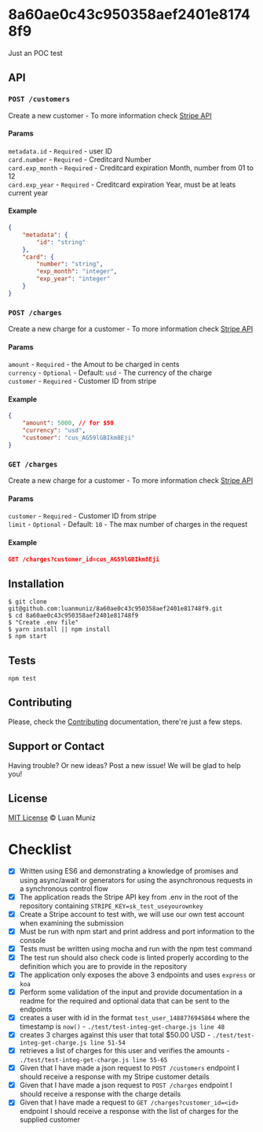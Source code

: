 8a60ae0c43c950358aef2401e81748f9
=========
Just an POC test

## API

### `POST /customers`
Create a new customer - To more information check [Stripe API](https://stripe.com/docs/api/node#create_customer)

#### Params

`metadata.id` - `Required` - user ID<br>
`card.number` - `Required` - Creditcard Number<br>
`card.exp_month` - `Required` - Creditcard expiration Month, number from 01 to 12<br>
`card.exp_year` - `Required` - Creditcard expiration Year, must be at leats current year

#### Example
```json
{
	"metadata": {
		"id": "string"
	},
	"card": {
		"number": "string",
		"exp_month": "integer",
		"exp_year": "integer"
	}
}
```

### `POST /charges`
Create a new charge for a customer - To more information check [Stripe API](https://stripe.com/docs/api/node#create_charge)

#### Params

`amount` - `Required` - the Amout to be charged in cents<br>
`currency` - `Optional` - Default: `usd` - The currency of the charge<br>
`customer` - `Required` - Customer ID from stripe

#### Example
```json
{
	"amount": 5000, // for $50
	"currency": "usd",
	"customer": "cus_AG59lGBIkm8Eji"
}
```

### `GET /charges`
Create a new charge for a customer - To more information check [Stripe API](https://stripe.com/docs/api/node#list_charges)

#### Params

`customer` - `Required` - Customer ID from stripe<br>
`limit` - `Optional` - Default: `10` - The max number of charges in the request

#### Example
```json
GET /charges?customer_id=cus_AG59lGBIkm8Eji
```

## Installation

```shell
$ git clone git@github.com:luanmuniz/8a60ae0c43c950358aef2401e81748f9.git
$ cd 8a60ae0c43c950358aef2401e81748f9
$ "Create .env file"
$ yarn install || npm install
$ npm start
```

## Tests
`npm test`

## Contributing
Please, check the [Contributing](CONTRIBUTING.md) documentation, there're just a few steps.

## Support or Contact

Having trouble? Or new ideas? Post a new issue! We will be glad to help you!

## License

[MIT License](http://luanmuniz.mit-license.org) © Luan Muniz

# Checklist

- [x] Written using ES6 and demonstrating a knowledge of promises and using async/await or generators for using the asynchronous requests in a synchronous control flow
- [x] The application reads the Stripe API key from .env in the root of the repository containing `STRIPE_KEY=sk_test_useyourownkey`
- [x] Create a Stripe account to test with, we will use our own test account when examining the submission
- [x] Must be run with npm start and print address and port information to the console
- [x] Tests must be written using mocha and run with the npm test command
- [x] The test run should also check code is linted properly according to the definition which you are to provide in the repository
- [x] The application only exposes the above 3 endpoints and uses `express` or `koa`
- [x] Perform some validation of the input and provide documentation in a readme for the required and optional data that can be sent to the endpoints
- [x] creates a user with id in the format `test_user_1488776945864` where the timestamp is `now()` - `./test/test-integ-get-charge.js line 48`
- [x] creates 3 charges against this user that total $50.00 USD - `./test/test-integ-get-charge.js line 51-54`
- [x] retrieves a list of charges for this user and verifies the amounts - `./test/test-integ-get-charge.js line 55-65`
- [x] Given that I have made a json request to `POST /customers` endpoint I should receive a response with my Stripe customer details
- [x] Given that I have made a json request to `POST /charges` endpoint I should receive a response with the charge details
- [x] Given that I have made a request to `GET /charges?customer_id=<id>` endpoint I should receive a response with the list of charges for the supplied customer
